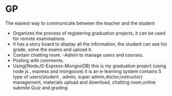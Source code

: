 # GP
The easiest way to communicate between the 
teacher and the student
- Organizes the process of registering graduation 
projects, it can be used for remote examinations.
- It has a story board to display all the information, the 
student can see his grade, solve the exams and 
upload it.
- Contain chatting room. -Admin to manage users and 
courses.
- Posting with comments.
- Using(NodeJS-Express-MongooDB)
this is my graduation project (using node js , express and mongoose) it is an e-learning system contains 5 type of users(student , admin, super admin,doctor,instructor) management, materials upload and download, chatting room,online submite Quiz and grading
